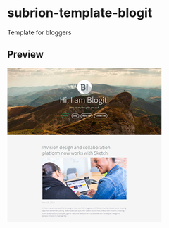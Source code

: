 # subrion-template-blogit
Template for bloggers

## Preview
![Blogit preview](docs/img/preview.jpg)
